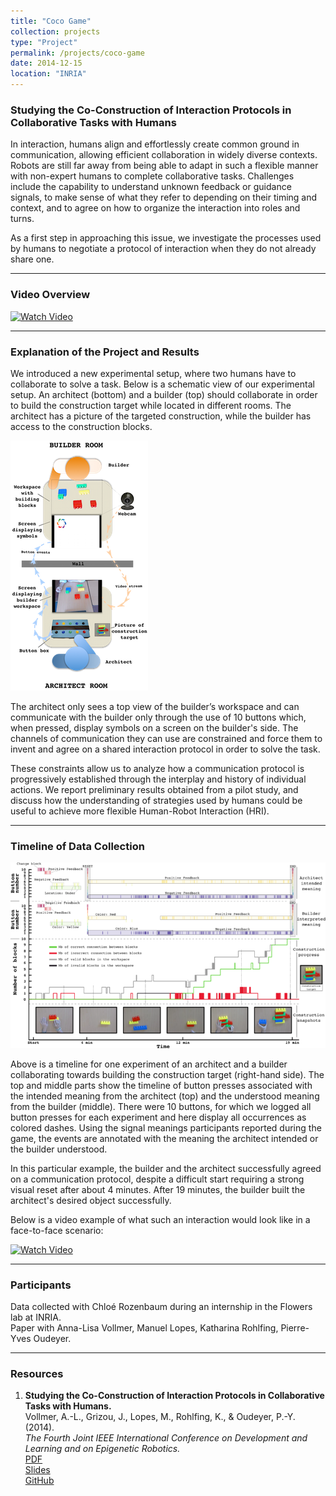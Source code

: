 ```yaml
---
title: "Coco Game"
collection: projects
type: "Project"
permalink: /projects/coco-game
date: 2014-12-15
location: "INRIA"
---
```

### Studying the Co-Construction of Interaction Protocols in Collaborative Tasks with Humans

In interaction, humans align and effortlessly create common ground in communication, allowing efficient collaboration in widely diverse contexts. Robots are still far away from being able to adapt in such a flexible manner with non-expert humans to complete collaborative tasks. Challenges include the capability to understand unknown feedback or guidance signals, to make sense of what they refer to depending on their timing and context, and to agree on how to organize the interaction into roles and turns.

As a first step in approaching this issue, we investigate the processes used by humans to negotiate a protocol of interaction when they do not already share one.

---

### Video Overview

[![Watch Video](https://img.youtube.com/vi/TAeURLIpiEo/0.jpg)](https://youtu.be/TAeURLIpiEo)

---

### Explanation of the Project and Results

We introduced a new experimental setup, where two humans have to collaborate to solve a task. Below is a schematic view of our experimental setup. An architect (bottom) and a builder (top) should collaborate in order to build the construction target while located in different rooms. The architect has a picture of the targeted construction, while the builder has access to the construction blocks.

![Diagram of the experimental setup](../images/setup.png)

The architect only sees a top view of the builder’s workspace and can communicate with the builder only through the use of 10 buttons which, when pressed, display symbols on a screen on the builder's side. The channels of communication they can use are constrained and force them to invent and agree on a shared interaction protocol in order to solve the task.

These constraints allow us to analyze how a communication protocol is progressively established through the interplay and history of individual actions. We report preliminary results obtained from a pilot study, and discuss how the understanding of strategies used by humans could be useful to achieve more flexible Human-Robot Interaction (HRI).

---

### Timeline of Data Collection

![Data collected and annotated during one experiment](../images/timeline-768x452.png)

Above is a timeline for one experiment of an architect and a builder collaborating towards building the construction target (right-hand side). The top and middle parts show the timeline of button presses associated with the intended meaning from the architect (top) and the understood meaning from the builder (middle). There were 10 buttons, for which we logged all button presses for each experiment and here display all occurrences as colored dashes. Using the signal meanings participants reported during the game, the events are annotated with the meaning the architect intended or the builder understood.

In this particular example, the builder and the architect successfully agreed on a communication protocol, despite a difficult start requiring a strong visual reset after about 4 minutes. After 19 minutes, the builder built the architect's desired object successfully.

Below is a video example of what such an interaction would look like in a face-to-face scenario:

[![Watch Video](https://img.youtube.com/vi/z98sbYfOdKA/0.jpg)](https://youtu.be/z98sbYfOdKA)

---

### Participants

Data collected with Chloé Rozenbaum during an internship in the Flowers lab at INRIA.  
Paper with Anna-Lisa Vollmer, Manuel Lopes, Katharina Rohlfing, Pierre-Yves Oudeyer.

---

### Resources

1. **Studying the Co-Construction of Interaction Protocols in Collaborative Tasks with Humans.**  
   Vollmer, A.-L., Grizou, J., Lopes, M., Rohlfing, K., & Oudeyer, P.-Y. (2014).  
   _The Fourth Joint IEEE International Conference on Development and Learning and on Epigenetic Robotics._  
   [PDF](https://hal.archives-ouvertes.fr/hal-01090934/file/avollmer_ICDL2014.pdf)  
   [Slides](https://github.com/jgrizou/coco_game/releases)  
   [GitHub](https://github.com/jgrizou/coco_game)

